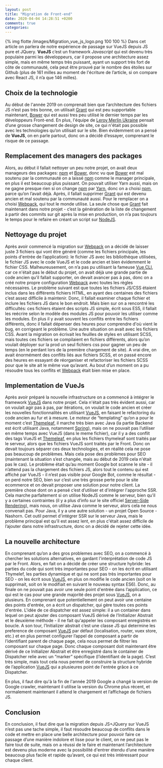 ```yaml
---
layout: post
title: "Migration de Front-end"
date: 2020-04-04 14:28:51 +0200
comments: true
categories: 
---
```


{% img flotte /images/Migration_vue_js_logo.png 100 100 %}
Dans cet article on parlera de notre expérience de passage sur VueJS depuis JS 
pure et JQuery. **VueJS** c’est un framework _Javascript_ qui est devenu très populaire
 parmi les développeurs, car il propose une architecture assez simple, mais en 
 même temps très puissant, ayant un support très fort de côte de communauté, cela
 peut être prouvé par le nombre des étoiles sur Github (plus de 161 milles au moment
 de l'écriture de l’article, si on compare avec React JS, il n’a que 146 milles).

## <a name="Choix de la technologie"></a> Choix de la technologie
Au début de l'année 2019 on comprenait bien que l’architecture des fichiers JS 
n’est pas très bonne, on utilisait [Grant](https://gruntjs.com/) qui est peu supportable maintenant, 
[Bower](https://bower.io/) qui est aussi tres peu utilisé le dernier temps par les développeurs 
Front-end. En plus, l'équipe de [Leroy Merlin Ukraine](https://leroymerlin.ua) pensait d’une grosse changement de 
design de site, ce qui n'était pas possible avec les technologies qu’on utilisait 
sur le site. Bien évidemment on a pensé de **VueJS**, on en parle partout, donc on a 
décidé d’essayer, comprenant le risque de ce passage.

## <a name="Remplacement des managers des packages"></a> Remplacement des managers des packages
Alors, au début il fallait nettoyer un peu notre projet, on avait deux manageurs 
des packages: [npm](https://www.npmjs.com/) et [Bower](https://bower.io/), donc vu que [Bower](https://bower.io/) est mal soutenu par la communauté 
on a laissé [npm](https://www.npmjs.com/) comme le manager principale, en plus il est beaucoup plus puissant. 
On pouvait utiliser Yarn aussi, mais on ne gagne presque rien si on change [npm](https://www.npmjs.com/) par [Yarn](https://yarnpkg.com/), 
donc on a choisi [npm](https://www.npmjs.com/), parce qu’on l’avait déjà. Après, il fallait supprimer [Grant](https://gruntjs.com/) 
qui est devenu ancien et mal soutenu par la communauté aussi. Pour le remplacer on 
a choisi [Webpack](https://webpack.js.org/), qui tout le monde utilise. La seule chose que [Grant](https://gruntjs.com/) fait maintenant 
dans notre projet - c’est la génération de la liste de changement à partir des commits 
sur git après la mise en production, on n’a pas toujours le temps pour le refaire en 
créant un script sur [NodeJS](https://nodejs.org/).

## <a name="Nettoyage du projet"></a> Nettoyage du projet
Après avoir commencé la migration sur [Webpack](https://webpack.js.org/) on a décidé 
de laisser juste 3 fichiers qui vont être généré (comme les fichiers principale, 
les points d'entrée de l’application): le fichier JS avec les bibliothèque utilisées, 
le fichier JS avec le code VueJS et le code ancien et bien évidemment le fichier CSS. 
Malheureusement, on n’a pas pu utilisant la fameuse [Vue CLI](https://cli.vuejs.org/), 
car ce n'était pas le début du projet, on avait déjà une grande partie de code ancien 
qu’il fallait supporter, on devait avancer pas à pas, donc on a créé notre propre configuration 
[Webpack](https://webpack.js.org/) avec toutes les règles nécessaires. Le problème 
suivant est que toutes les fichiers JS/CSS étaient inclus dans les différents 
fichiers HTML, en ayant des centaines des fichiers c’est assez difficile à maintenir. 
Donc, il fallait examiner chaque fichier et inclure les fichiers JS dans le bon endroit. 
Mais bien sur on a rencontré les difficultés: ces fichiers étaient des scripts JS simple, 
écrit sous ES5, il fallait les reécrire selon le modèle des modules JS pour pouvoir les utiliser 
comme les modules. En plus il y avait souvent les conflits entre les fichiers différents, donc il 
fallait dépenser des heures pour comprendre d'où vient le bug, en corrigeant le problème. 
Une autre situation on avait avec les fichiers CSS. Avant la migration on écrivait les 
feuilles de styles en utilisant SCSS, mais toutes ces fichiers se compilaient en fichiers 
différents, alors qu’on voulait déployer sur la prod un seul fichiers css pour gagner un 
peu de temps (en le perdant lors de la première chargement de site). A vrai dire, on 
avait énormément des conflits liés aux fichiers SCSS, et on passé encore des heures en 
essayant de réorganiser et refactoriser les fichiers SCSS pour que le site ait le même 
vue qu’avant. Au bout d’un moment on a pu résoudre tous les conflits et [Webpack](https://webpack.js.org/) 
était bien mise en place.

## <a name="Implementation de VueJs"></a> Implementation de VueJs
Après avoir préparé la nouvelle infrastructure on a commencé à intégrer le framework [VueJS](https://vuejs.org/) 
dans notre projet. Cela n'était pas très évident aussi, car on voulait agir pas à pas, par 
itérations, on voulait le code ancien et créer les nouvelles fonctionnalités en 
utilisant [VueJS](https://vuejs.org/), en faisant le refactoring du code ancien 
au fur et à mesure. Le moteur de “templating” qu’on a pour le moment c’est [Themeleaf](https://www.thymeleaf.org/), 
il marche très bien avec Java (la partie Backend est écrit utilisant Java, notamment [Spring](https://spring.io/)), 
mais on ne pouvait pas l’utiliser en même temps avec VueJS (dans le meme fichier), 
car il y a des conflit des tags VueJS et [Themeleaf](https://www.thymeleaf.org/), en plus les fichiers thymeleaf 
sont traités par le serveur, alors que les fichiers VueJS sont traités par le Front. 
Donc on devait toujours séparer ces deux technologies, et en réalité cela ne pose pas 
beaucoup de problèmes. Mais cela pose des problèmes pour SEO (maintenant la situation 
s’est changée, mais au début de 2019 cela n'était pas le cas). Le problème était 
qu’au moment Google bot scanne le site - il n’attend pas la chargement des fichiers JS, 
alors tout le contenu qui est affiché par VueJS - il n’est pas visible pour Google Bot, 
comme le résultat - on perd notre SEO, bien sur c’est une très grosse perte pour le site 
ecommerce et on devait proposer une solution pour notre client. La première chose dont on 
a pensé c’est d’utiliser et d'intégrer l'approche SSR. Cela marche parfaitement si on 
utilise NodeJS comme le serveur, bien qu’il y a certaines contraintes (il y a plus d’info 
sur le site officiel [Server-Side Rendering](vuejs.org/v2/guide/ssr.html)), mais nous, 
on utilise Java comme le serveur, alors cela ne nous convenait pas. Pour Java, 
il y a une autre solution - un projet Open Source - Nashorn. Cet outil permet d'intégrer 
SSR sur le serveur Java, mais le problème principal est qu’il est assez lent, 
en plus c'était assez difficile de l’ajouter dans notre infrastructure, donc on a décidé de 
rejeter cette idée. 

## <a name="La nouvelle architecture"></a> La nouvelle architecture
En comprenant qu’on a des gros problemes avec SEO, on a commencé à chercher les 
solutions alternatives, en gardant l'interprétation de code JS par le Front. Alors, 
en fait on a décidé de créer une structure hybride: les parties du code qui sont très 
importantes pour SEO - on les écrit en utilisant Thymelef, les parties dynamique et 
qui ne sont pas très importantes pour SEO - on les écrit sous [VueJS](https://vuejs.org/), en plus on modifie 
le code ancien (soit on le supprimait, soit on le modifiait en suivant le nouveau syntax ES6). 
Donc, au finale on ne pouvait pas avoir une seule point d'entrée dans l’application, ce qui est 
le cas pour une grande majorité des projet sous [VueJS](https://vuejs.org/), on a plusieurs. En comprenant que 
potentiellement on peut avoir une centaine des points d'entrée, on a écrit un dispatcher, 
qui gère toutes ces points d'entrée. L'idée de ce dispatcher est assez simple: il a un 
container dans lequel on peut ajouter des composant VueJS dérivé de l’Initializer Abstrait
 et le deuxième méthode - il ne fait qu'appeler les composant enregistrés en boucle. A son tour, 
 l’Initializer abstrait c’est une classe JS qui determine les preference de composant [VueJS](https://vuejs.org/) 
 par défaut (localisation, router, vuex store, etc.) et en plus permet configurer l’appel 
 de composant a partir de l’identifiant parent de chaque page, cela nous permet de filtrer les composant 
 sur chaque page. Donc chaque composant doit maintenant être dérivé de ce Initializer Abstrait 
 et être enregistré dans le container de Dispatcher relie avec un “marker” spécifique 
 (l’identifiant de la page). C’est très simple, mais tout cela nous permet de construire 
 la structure hybride de l’application [VueJS](https://vuejs.org/) qui a plusieures point de l'entrée grâce à ce Dispatcher.

En plus, il faut dire qu'à la fin de l'année 2019 Google a changé la version de 
Google crawler, maintenant il utilise la version du Chrome plus récent, et 
normalement maintenant il attend le chargement et l’affichage de fichiers JS.

## <a name="Conclusion"></a> Conclusion
En conclusion, il faut dire que la migration depuis JS+JQuery sur VueJS 
n’est pas une tache simple, il faut résoudre beaucoup de conflits dans le 
code et mettre en place une belle architecture pour pouvoir faire ce passage 
d’une manière indolore et lisse pour le client, on ne peut pas le faire tout de suite, 
mais on a réussi de le faire et maintenant l’architecture est devenu plus moderne avec 
la possibilité d'entrer étendu d’une manière beaucoup plus facile et rapide qu’avant, 
ce qui est très intéressant pour chaque client.
	
